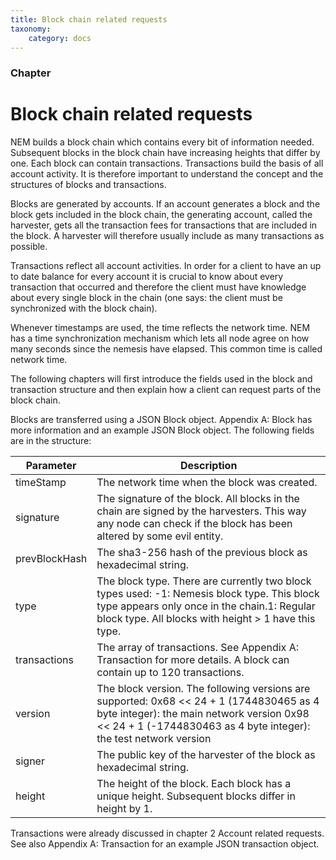 ```yaml
---
title: Block chain related requests
taxonomy:
    category: docs
---
```


 
### Chapter

# Block chain related requests 
NEM builds a block chain which contains every bit of information needed. Subsequent blocks in the block chain have increasing heights that differ by one. Each block can contain transactions. Transactions build the basis of all account activity. It is therefore important to understand the concept and the structures of blocks and transactions.

 
Blocks are generated by accounts. If an account generates a block and the block gets included in the block chain, the generating account, called the harvester, gets all the transaction fees for transactions that are included in the block. A harvester will therefore usually include as many transactions as possible.

 
Transactions reflect all account activities. In order for a client to have an up to date balance for every account it is crucial to know about every transaction that occurred and therefore the client must have knowledge about every single block in the chain (one says: the client must be synchronized with the block chain).

 
Whenever timestamps are used, the time reflects the network time. NEM has a time synchronization mechanism which lets all node agree on how many seconds since the nemesis have elapsed. This common time is called network time.

 
The following chapters will first introduce the fields used in the block and transaction structure and then explain how a client can request parts of the block chain.

 
Blocks are transferred using a JSON Block object. Appendix A: Block has more information and an example JSON Block object. The following fields are in the structure: 

 

| Parameter | Description |
|------|------|
|  timeStamp   |  The network time when the block was created.   |
|  signature   |  The signature of the block. All blocks in the chain are signed by the harvesters. This way any node can check if the block has been altered by some evil entity.   |
|  prevBlockHash   |  The sha3-256 hash of the previous block as hexadecimal string.   |
|  type   |  The block type. There are currently two block types used: -1:  Nemesis block type. This block type appears only once in the chain.1:  Regular block type. All blocks with height &gt; 1 have this type.   |
|  transactions   |  The array of transactions. See Appendix A: Transaction for more details. A block can contain up to 120 transactions.    |
|  version   |  The block version. The following versions are supported: 0x68 &lt;&lt; 24 + 1 (1744830465 as 4 byte integer): the main network version 0x98 &lt;&lt; 24 + 1 (-1744830463 as 4 byte integer): the test network version   |
|  signer   |  The public key of the harvester of the block as hexadecimal string.   |
|  height   |  The height of the block. Each block has a unique height. Subsequent blocks differ in height by 1.   |

 
Transactions were already discussed in chapter 2 Account related requests. See also Appendix A: Transaction for an example JSON transaction object. 

 
